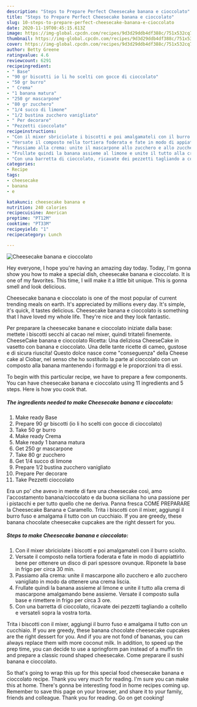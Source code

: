 ```yaml
---
description: "Steps to Prepare Perfect Cheesecake banana e cioccolato"
title: "Steps to Prepare Perfect Cheesecake banana e cioccolato"
slug: 10-steps-to-prepare-perfect-cheesecake-banana-e-cioccolato
date: 2020-11-19T00:45:15.613Z
image: https://img-global.cpcdn.com/recipes/9d3d29ddb4df388c/751x532cq70/cheesecake-banana-e-cioccolato-recipe-main-photo.jpg
thumbnail: https://img-global.cpcdn.com/recipes/9d3d29ddb4df388c/751x532cq70/cheesecake-banana-e-cioccolato-recipe-main-photo.jpg
cover: https://img-global.cpcdn.com/recipes/9d3d29ddb4df388c/751x532cq70/cheesecake-banana-e-cioccolato-recipe-main-photo.jpg
author: Betty Greene
ratingvalue: 4.6
reviewcount: 6291
recipeingredient:
- " Base"
- "90 gr biscotti io li ho scelti con gocce di cioccolato"
- "50 gr burro"
- " Crema"
- "1 banana matura"
- "250 gr mascarpone"
- "80 gr zucchero"
- "1/4 succo di limone"
- "1/2 bustina zucchero vanigliato"
- " Per decorare"
- "Pezzetti cioccolato"
recipeinstructions:
- "Con il mixer sbriciolate i biscotti e poi amalgamateli con il burro sciolto."
- "Versate il composto nella tortiera foderata e fate in modo di appiattirlo bene per ottenere un disco di pari spessore ovunque. Riponete la base in frigo per circa 30 min."
- "Passiamo alla crema: unite il mascarpone allo zucchero e allo zucchero vanigliato in modo da ottenere una crema liscia."
- "Frullate quindi la banana assieme al limone e unite il tutto alla crema di mascarpone amalgamando bene assieme. Versate il composto sulla base e rimettere in frigo per circa 3 ore."
- "Con una barretta di cioccolato, ricavate dei pezzetti tagliando a coltello e versateli sopra la vostra torta."
categories:
- Recipe
tags:
- cheesecake
- banana
- e

katakunci: cheesecake banana e 
nutrition: 240 calories
recipecuisine: American
preptime: "PT12M"
cooktime: "PT33M"
recipeyield: "1"
recipecategory: Lunch

---
```



![Cheesecake banana e cioccolato](https://img-global.cpcdn.com/recipes/9d3d29ddb4df388c/751x532cq70/cheesecake-banana-e-cioccolato-recipe-main-photo.jpg)

Hey everyone, I hope you're having an amazing day today. Today, I'm gonna show you how to make a special dish, cheesecake banana e cioccolato. It is one of my favorites. This time, I will make it a little bit unique. This is gonna smell and look delicious.

Cheesecake banana e cioccolato is one of the most popular of current trending meals on earth. It's appreciated by millions every day. It's simple, it's quick, it tastes delicious. Cheesecake banana e cioccolato is something that I have loved my whole life. They're nice and they look fantastic.

Per preparare la cheesecake banane e cioccolato iniziate dalla base: mettete i biscotti secchi al cacao nel mixer, quindi tritateli finemente. CheeseCake banana e cioccolato Ricetta: Una deliziosa CheeseCake in vasetto con banana e cioccolato. Una delle tante ricette di cameo, gustose e di sicura riuscita! Questo dolce nasce come &#34;conseguenza&#34; della Cheese cake al Ciobar, nel senso che ho sostituito la parte al cioccolato con un composto alla banana mantenendo i formaggi e le proporzioni tra di essi.


To begin with this particular recipe, we have to prepare a few components. You can have cheesecake banana e cioccolato using 11 ingredients and 5 steps. Here is how you cook that.

<!--inarticleads1-->

##### The ingredients needed to make Cheesecake banana e cioccolato:

1. Make ready  Base
1. Prepare 90 gr biscotti (io li ho scelti con gocce di cioccolato)
1. Take 50 gr burro
1. Make ready  Crema
1. Make ready 1 banana matura
1. Get 250 gr mascarpone
1. Take 80 gr zucchero
1. Get 1/4 succo di limone
1. Prepare 1/2 bustina zucchero vanigliato
1. Prepare  Per decorare
1. Take Pezzetti cioccolato


Era un po&#39; che avevo in mente di fare una cheesecake così, amo l&#39;accostamento banana/cioccolato e da buona siciliana ho una passione per i pistacchi e per tutto quello che ne deriva. Panna fresca COME PREPARARE la Cheesecake Banana e Caramello. Trita i biscotti con il mixer, aggiungi il burro fuso e amalgama il tutto con un cucchiaio. If you are greedy, these banana chocolate cheesecake cupcakes are the right dessert for you. 

<!--inarticleads2-->

##### Steps to make Cheesecake banana e cioccolato:

1. Con il mixer sbriciolate i biscotti e poi amalgamateli con il burro sciolto.
1. Versate il composto nella tortiera foderata e fate in modo di appiattirlo bene per ottenere un disco di pari spessore ovunque. Riponete la base in frigo per circa 30 min.
1. Passiamo alla crema: unite il mascarpone allo zucchero e allo zucchero vanigliato in modo da ottenere una crema liscia.
1. Frullate quindi la banana assieme al limone e unite il tutto alla crema di mascarpone amalgamando bene assieme. Versate il composto sulla base e rimettere in frigo per circa 3 ore.
1. Con una barretta di cioccolato, ricavate dei pezzetti tagliando a coltello e versateli sopra la vostra torta.


Trita i biscotti con il mixer, aggiungi il burro fuso e amalgama il tutto con un cucchiaio. If you are greedy, these banana chocolate cheesecake cupcakes are the right dessert for you. And if you are not fond of bananas, you can always replace them with more coconut milk. In addition, to speed up the prep time, you can decide to use a springform pan instead of a muffin tin and prepare a classic round shaped cheesecake. Come preparare il sushi banana e cioccolato. 

So that's going to wrap this up for this special food cheesecake banana e cioccolato recipe. Thank you very much for reading. I'm sure you can make this at home. There's gonna be interesting food in home recipes coming up. Remember to save this page on your browser, and share it to your family, friends and colleague. Thank you for reading. Go on get cooking!
